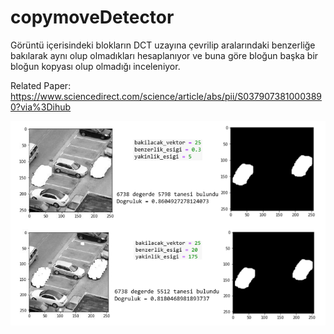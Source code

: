 # copymoveDetector

Görüntü içerisindeki blokların DCT uzayına çevrilip aralarındaki benzerliğe bakılarak aynı olup olmadıkları hesaplanıyor ve buna göre bloğun başka bir bloğun kopyası olup olmadığı inceleniyor.

Related Paper: 
https://www.sciencedirect.com/science/article/abs/pii/S0379073810003890?via%3Dihub

<img src="https://raw.githubusercontent.com/CagriYonca/copymoveDetector/master/cmf.PNG">
